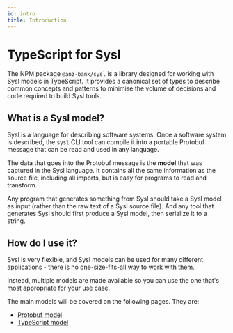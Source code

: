 ```yaml
---
id: intro
title: Introduction
---
```


# TypeScript for Sysl

The NPM package `@anz-bank/sysl` is a library designed for working with Sysl models in TypeScript. It provides a canonical set of types to describe common concepts and patterns to minimise the volume of decisions and code required to build Sysl tools.

## What is a Sysl model?

Sysl is a language for describing software systems. Once a software system is described, the `sysl` CLI tool can compile it into a portable Protobuf message that can be read and used in any language.

The data that goes into the Protobuf message is the **model** that was captured in the Sysl language. It contains all the same information as the source file, including all imports, but is easy for programs to read and transform.

Any program that generates something from Sysl should take a Sysl model as input (rather than the raw text of a Sysl source file). And any tool that generates Sysl should first produce a Sysl model, then serialize it to a string.

## How do I use it?

Sysl is very flexible, and Sysl models can be used for many different applications - there is no one-size-fits-all way to work with them.

Instead, multiple models are made available so you can use the one that's most appropriate for your use case.

The main models will be covered on the following pages. They are:

- [Protobuf model](./pbmodel.md)
- [TypeScript model](./model.md)
